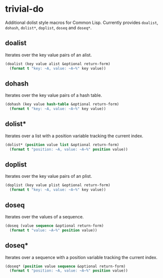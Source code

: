 # trivial-do

Additional dolist style macros for Common Lisp. Currently provides `doalist`, `dohash`, `dolist*`, `doplist`, `doseq` and `doseq*`.

## doalist

Iterates over the key value pairs of an alist.

```lisp
(doalist (key value alist &optional return-form)
  (format t "key: ~A, value: ~A~%" key value))
```

## dohash

Iterates over the key value pairs of a hash table.

```lisp
(dohash (key value hash-table &optional return-form)
  (format t "key: ~A, value: ~A~%" key value))
```

## dolist*

Iterates over a list with a position variable tracking the current index.

```lisp
(dolist* (position value list &optional return-form)
  (format t "position: ~A, value: ~A~%" position value))
```

## doplist

Iterates over the key value pairs of an plist.

```lisp
(doplist (key value plist &optional return-form)
  (format t "key: ~A, value: ~A~%" key value))
```

## doseq

Iterates over the values of a sequence.

```lisp
(doseq (value sequence &optional return-form)
  (format t "value: ~A~%" position value))
```

## doseq*

Iterates over a sequence with a position variable tracking the current index.

```lisp
(doseq* (position value sequence &optional return-form)
  (format t "position: ~A, value: ~A~%" position value))
```
